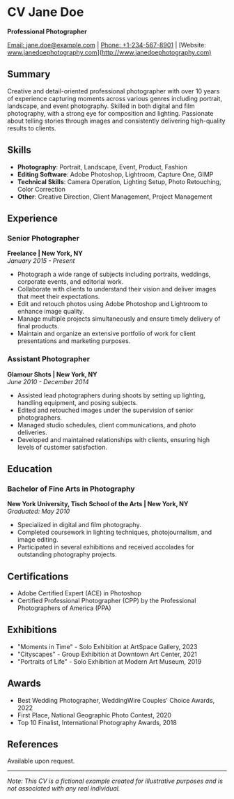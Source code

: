 # CV Jane Doe

**Professional Photographer**

[Email: jane.doe@example.com](mailto:jane.doe@example.com) | [Phone: +1-234-567-8901](tel:+12345678901) | [Website: www.janedoephotography.com](http://www.janedoephotography.com)

## Summary

Creative and detail-oriented professional photographer with over 10 years of experience capturing moments across various genres including portrait, landscape, and event photography. Skilled in both digital and film photography, with a strong eye for composition and lighting. Passionate about telling stories through images and consistently delivering high-quality results to clients.

## Skills

- **Photography**: Portrait, Landscape, Event, Product, Fashion
- **Editing Software**: Adobe Photoshop, Lightroom, Capture One, GIMP
- **Technical Skills**: Camera Operation, Lighting Setup, Photo Retouching, Color Correction
- **Other**: Creative Direction, Client Management, Project Management

## Experience

### Senior Photographer

**Freelance | New York, NY**  
_January 2015 - Present_

- Photograph a wide range of subjects including portraits, weddings, corporate events, and editorial work.
- Collaborate with clients to understand their vision and deliver images that meet their expectations.
- Edit and retouch photos using Adobe Photoshop and Lightroom to enhance image quality.
- Manage multiple projects simultaneously and ensure timely delivery of final products.
- Maintain and organize an extensive portfolio of work for client presentations and marketing purposes.

### Assistant Photographer

**Glamour Shots | New York, NY**  
_June 2010 - December 2014_

- Assisted lead photographers during shoots by setting up lighting, handling equipment, and posing subjects.
- Edited and retouched images under the supervision of senior photographers.
- Managed studio schedules, client communications, and photo deliveries.
- Developed and maintained relationships with clients, ensuring high levels of customer satisfaction.

## Education

### Bachelor of Fine Arts in Photography

**New York University, Tisch School of the Arts | New York, NY**  
_Graduated: May 2010_

- Specialized in digital and film photography.
- Completed coursework in lighting techniques, photojournalism, and image editing.
- Participated in several exhibitions and received accolades for outstanding photography projects.

## Certifications

- Adobe Certified Expert (ACE) in Photoshop
- Certified Professional Photographer (CPP) by the Professional Photographers of America (PPA)

## Exhibitions

- "Moments in Time" - Solo Exhibition at ArtSpace Gallery, 2023
- "Cityscapes" - Group Exhibition at Downtown Art Center, 2021
- "Portraits of Life" - Solo Exhibition at Modern Art Museum, 2019

## Awards

- Best Wedding Photographer, WeddingWire Couples' Choice Awards, 2022
- First Place, National Geographic Photo Contest, 2020
- Top 10 Finalist, International Photography Awards, 2018

## References

Available upon request.

---

_Note: This CV is a fictional example created for illustrative purposes and is not associated with any real individual._
